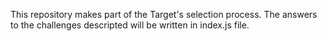 This repository makes part of the Target's selection process. 
The answers to the challenges descripted will be written in index.js file.

